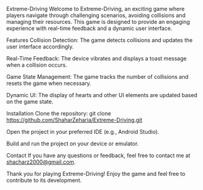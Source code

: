 Extreme-Driving
Welcome to Extreme-Driving, an exciting game where players navigate through challenging scenarios, avoiding collisions and managing their resources. This game is designed to provide an engaging experience with real-time feedback and a dynamic user interface.

Features
Collision Detection: The game detects collisions and updates the user interface accordingly.

Real-Time Feedback: The device vibrates and displays a toast message when a collision occurs.

Game State Management: The game tracks the number of collisions and resets the game when necessary.

Dynamic UI: The display of hearts and other UI elements are updated based on the game state.

Installation
Clone the repository:
git clone https://github.com/ShaharZeharia/Extreme-Driving.git

Open the project in your preferred IDE (e.g., Android Studio).

Build and run the project on your device or emulator.

Contact
If you have any questions or feedback, feel free to contact me at shacharz2000@gmail.com.

Thank you for playing Extreme-Driving! Enjoy the game and feel free to contribute to its development.
